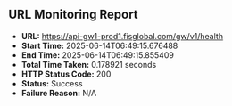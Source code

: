 ## URL Monitoring Report

- **URL:** https://api-gw1-prod1.fisglobal.com/gw/v1/health
- **Start Time:** 2025-06-14T06:49:15.676488
- **End Time:** 2025-06-14T06:49:15.855409
- **Total Time Taken:** 0.178921 seconds
- **HTTP Status Code:** 200
- **Status:** Success
- **Failure Reason:** N/A
